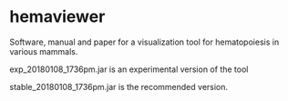 # hemaviewer
Software, manual and paper for a visualization tool for hematopoiesis in various mammals.

exp_20180108_1736pm.jar is an experimental version of the tool

stable_20180108_1736pm.jar is the recommended version.
